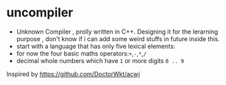 # uncompiler
+ Unknown Compiler , prolly written in C++. Designing it for the lerarning purpose , don't know if i can add some weird stuffs in future inside this.
+ start with a language that has only five lexical elements:
+ for now the four basic maths operators:`+`,`-`,`*`,`/`
+ decimal whole numbers which have `1` or more digits `0 .. 9`

Inspired by https://github.com/DoctorWkt/acwj 
